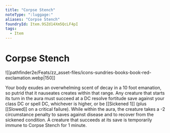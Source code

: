 ```yaml
---
title: "Corpse Stench"
noteType: ":luggage:"
aliases: "Corpse Stench"
foundryId: Item.9SZd14Xm5QcLF4pI
tags:
  - Item
---
```


# Corpse Stench
![[pathfinder2e/Feats/zz_asset-files/icons-sundries-books-book-red-exclamation.webp|150]]

Your body exudes an overwhelming scent of decay in a 10 foot emanation, so putrid that it nauseates creates within that range. Any creature that starts its turn in the aura must succeed at a DC resolve fortitude save against your class DC or spell DC, whichever is higher, or be [[Sickened 1]] (plus [[Slowed]] on a critical failure). While within the aura, the creature takes a -2 circumstance penalty to saves against disease and to recover from the sickened condition. A creature that succeeds at its save is temporarily immune to Corpse Stench for 1 minute.


